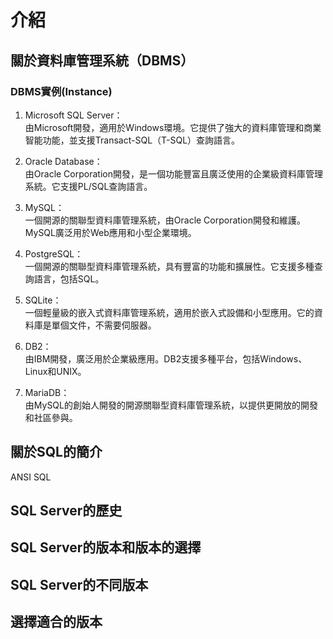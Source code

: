 # 介紹
## 關於資料庫管理系統（DBMS）
### DBMS實例(Instance)

1. Microsoft SQL Server：  
    由Microsoft開發，適用於Windows環境。它提供了強大的資料庫管理和商業智能功能，並支援Transact-SQL（T-SQL）查詢語言。

2. Oracle Database：  
    由Oracle Corporation開發，是一個功能豐富且廣泛使用的企業級資料庫管理系統。它支援PL/SQL查詢語言。

3. MySQL：  
    一個開源的關聯型資料庫管理系統，由Oracle Corporation開發和維護。MySQL廣泛用於Web應用和小型企業環境。

4. PostgreSQL：  
    一個開源的關聯型資料庫管理系統，具有豐富的功能和擴展性。它支援多種查詢語言，包括SQL。

5. SQLite：  
   一個輕量級的嵌入式資料庫管理系統，適用於嵌入式設備和小型應用。它的資料庫是單個文件，不需要伺服器。

6. DB2：  
   由IBM開發，廣泛用於企業級應用。DB2支援多種平台，包括Windows、Linux和UNIX。

7. MariaDB：  
   由MySQL的創始人開發的開源關聯型資料庫管理系統，以提供更開放的開發和社區參與。

## 關於SQL的簡介
ANSI SQL
## SQL Server的歷史

## SQL Server的版本和版本的選擇
## SQL Server的不同版本
## 選擇適合的版本
